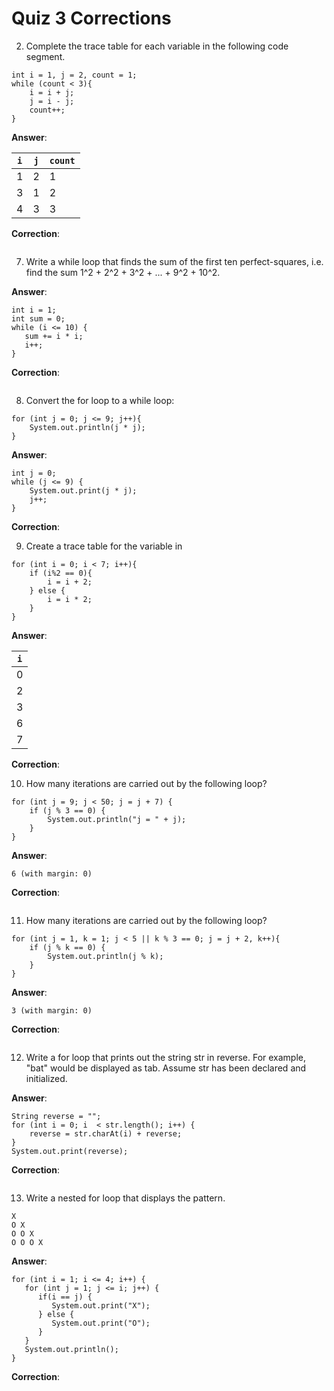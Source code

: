 # Quiz 3 Corrections
2. Complete the trace table for each variable in the following code segment.
```
int i = 1, j = 2, count = 1;
while (count < 3){
    i = i + j;
    j = i - j;
    count++;
}
```
**Answer**:

| `i` | `j` | `count` |
|-----|-----|---------|
|1    |2    |1        |
|3    |1    |2        |
|4    |3    |3        |

**Correction**:
```

```

7. Write a while loop that finds the sum of the first ten perfect-squares, i.e. find the sum 1^2 + 2^2 + 3^2 + ... + 9^2 + 10^2.

**Answer**:
```
int i = 1;
int sum = 0;
while (i <= 10) {
   sum += i * i;
   i++;
}
```
**Correction**:
```

```
8. Convert the for loop to a while loop:
```
for (int j = 0; j <= 9; j++){
    System.out.println(j * j);
}
```
**Answer**:
```
int j = 0;
while (j <= 9) {
    System.out.print(j * j);
    j++;
}
```
**Correction**:

9. Create a trace table for the variable in
```
for (int i = 0; i < 7; i++){
    if (i%2 == 0){
        i = i + 2;
    } else {
        i = i * 2;
    }
}
```
**Answer**:

| `i` |
|-----|
|0    |
|2    |
|3    |
|6    |
|7    |

**Correction**:

10. How many iterations are carried out by the following loop?
```
for (int j = 9; j < 50; j = j + 7) {
    if (j % 3 == 0) {
        System.out.println("j = " + j);
    }
}
```
**Answer**:
```
6 (with margin: 0)
```
**Correction**:
```

```

11. How many iterations are carried out by the following loop?
```
for (int j = 1, k = 1; j < 5 || k % 3 == 0; j = j + 2, k++){
    if (j % k == 0) {
        System.out.println(j % k);
    }
}
```
**Answer**:
```
3 (with margin: 0)
```
**Correction**:
```

```

12. Write a for loop that prints out the string str in reverse. For example, "bat" would be displayed as tab. Assume str has been declared and initialized.

**Answer**:
```
String reverse = "";
for (int i = 0; i  < str.length(); i++) {
    reverse = str.charAt(i) + reverse;
}
System.out.print(reverse);
```
**Correction**:
```

```

13. Write a nested for loop that displays the pattern.
```
X
O X
O O X
O O O X
```
**Answer**:
```
for (int i = 1; i <= 4; i++) {
   for (int j = 1; j <= i; j++) {
      if(i == j) {
         System.out.print("X");
      } else {
         System.out.print("O");
      }
   }
   System.out.println();
}
```
**Correction**:
```

```























